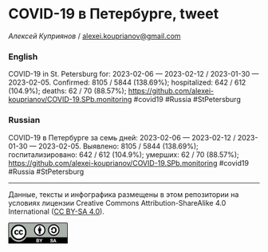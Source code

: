 COVID-19 в Петербурге, tweet
============================

*Алексей Куприянов* /
<a href="mailto:alexei.kouprianov@gmail.com" class="email">alexei.kouprianov@gmail.com</a>

### English

COVID-19 in St. Petersburg for: 2023-02-06 — 2023-02-12 / 2023-01-30 —
2023-02-05. Сonfirmed: 8105 / 5844 (138.69%); hospitalized: 642 / 612
(104.9%); deaths: 62 / 70 (88.57%);
<a href="https://github.com/alexei-kouprianov/COVID-19.SPb.monitoring" class="uri">https://github.com/alexei-kouprianov/COVID-19.SPb.monitoring</a>
\#covid19 \#Russia \#StPetersburg

### Russian

COVID-19 в Петербурге за семь дней: 2023-02-06 — 2023-02-12 / 2023-01-30
— 2023-02-05. Выявлено: 8105 / 5844 (138.69%); госпитализировано: 642 /
612 (104.9%); умерших: 62 / 70 (88.57%);
<a href="https://github.com/alexei-kouprianov/COVID-19.SPb.monitoring" class="uri">https://github.com/alexei-kouprianov/COVID-19.SPb.monitoring</a>
\#covid19 \#Russia \#StPetersburg

------------------------------------------------------------------------

Данные, тексты и инфографика размещены в этом репозитории на условиях
лицензии Creative Commons Attribution-ShareAlike 4.0 International ([CC
BY-SA 4.0](https://creativecommons.org/licenses/by-sa/4.0/)).

![](../misc/CC-BY-SA-icon.png "CC-BY-SA")
